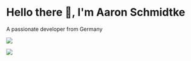 # Hello there 👋, I'm Aaron Schmidtke

A passionate developer from Germany

![](https://komarev.com/ghpvc/?username=aaronschmidtke&color=blue&style=for-the-badge)

![](https://github-readme-stats.vercel.app/api/top-langs/?username=aaronschmidtke&show_icons=true&theme=transparent)
